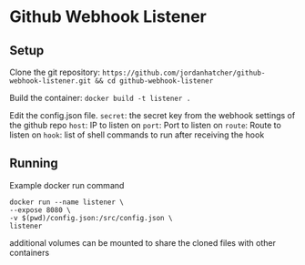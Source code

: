 # Github Webhook Listener

## Setup

Clone the git repository:
`https://github.com/jordanhatcher/github-webhook-listener.git && cd github-webhook-listener`

Build the container:
`docker build -t listener .`

Edit the config.json file.
`secret`: the secret key from the webhook settings of the github repo
`host`: IP to listen on
`port`: Port to listen on
`route`: Route to listen on
`hook`: list of shell commands to run after receiving the hook

## Running

Example docker run command
```
docker run --name listener \
--expose 8080 \
-v $(pwd)/config.json:/src/config.json \
listener
```

additional volumes can be mounted to share the cloned files with other containers
